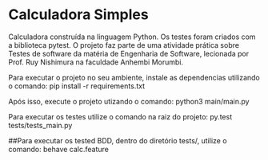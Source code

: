 # Calculadora Simples

Calculadora construída na linguagem Python. Os testes foram criados com a biblioteca pytest.
O projeto faz parte de uma atividade prática sobre Testes de software da matéria de Engenharia de Software, lecionada por Prof. Ruy Nishimura na faculdade Anhembi Morumbi.

Para executar o projeto no seu ambiente, instale as dependencias utilizando o comando:
pip install -r requirements.txt

Após isso, execute o projeto utizando o comando:
python3 main/main.py

Para executar os testes utilize o comando na raiz do projeto:
py.test tests/tests_main.py

##Para executar os tested BDD, dentro do diretório tests/, utilize o comando: 
behave calc.feature
